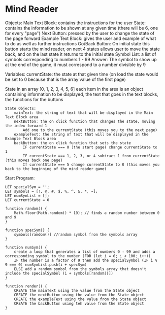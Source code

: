 # Mind Reader

Objects:
    Main Text Block: contains the instructions for the user
    State: contains the information to be shown at any given time (there will be 6, one for every "page")
    Next Button: pressed by the user to change the state of the page forward
    Example Text Block: gives the user and example of what to do as well as further instructions
    Go/Back Button: On initial state this button starts the mind reader, on next 4 states allows user to move the state back, and on the last state it returns to the initial state
    Symbol List: a list of symbols corresponding to numbers 1 - 99
    Answer: The symbol to show up at the end of the game, it must correspond to a number divisible by 9

Variables:
    currentState: the state at that given time (on load the state would be set to 0 because that is the array value of the first page)


State in an array [0, 1, 2, 3, 4, 5, 6]
    each item in the area is an object containing information to be displayed, the text that goes in the text blocks, the functions for the buttons

    State Objects:
        mainText: the string of text that will be displayed in the Main Text Block area
        nextButton: the on click function that changes the state, moving the index forward 1
            Add one to the currentState (this moves you to the next page)
        exampleText: the string of text that will be displayed in the Example Text Block area
        backButton: the on click function that sets the state
            IF currentState === 0 (the start page) change currentState to 1
            IF currentState === 1, 2, 3, or 4 subtract 1 from currentState (this moves back one page)
            If currentState === 5 change currentState to 0 (this moves you back to the beginning of the mind reader game)


Start Program:

    LET specialSym = '';
    LET symbols = [!, @, #, $, %, ^, &, *, ~];
    LET numSymList = [];
    LET currentState = 0

    function random() {
        Math.floor(Math.random() * 10); // finds a random number between 0 and 9
    }

    function specSym() {
        symbols[random()] //random symbol from the symbols array
    }

    function numSym() {
        create a loop that generates a list of numbers 0 - 99 and adds a corresponding symbol to the number (FOR (let i = 0; i < 100; i++))
        IF the number is a factor of 9 then add the specialSymbol (IF i % 9 === 0) numSymList.push(i + specSym)
        ELSE add a random symbol from the symbols array that doesn't include the specialSymbol (i + symbols[random()])
    }

    function render() {
        CREATE the mainText using the value from the State object
        CREATE the nextButton using the value from the State object
        CREATE the exampleText using the value from the State object
        CREATE the backButton using teh value from the State object
    }